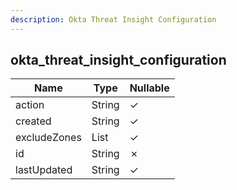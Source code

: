 ```yaml
---
description: Okta Threat Insight Configuration
---
```

okta_threat_insight_configuration
---------------------------------

| **Name**     | **Type**     | **Nullable** |
| ------------ | ------------ | ------------ |
| action       | String       | &check;      |
| created      | String       | &check;      |
| excludeZones | List<String> | &check;      |
| id           | String       | &cross;      |
| lastUpdated  | String       | &check;      |
